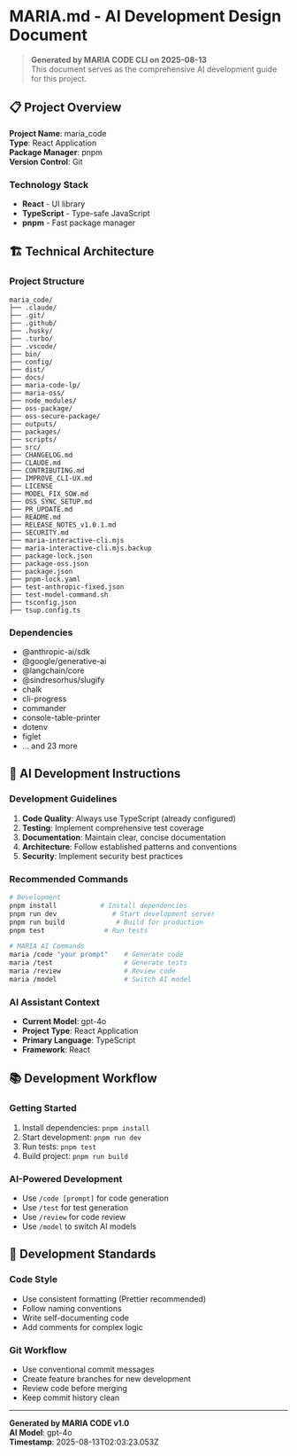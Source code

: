 # MARIA.md - AI Development Design Document

> **Generated by MARIA CODE CLI on 2025-08-13**  
> This document serves as the comprehensive AI development guide for this project.

## 📋 Project Overview

**Project Name**: maria_code  
**Type**: React Application  
**Package Manager**: pnpm  
**Version Control**: Git  

### Technology Stack

- **React** - UI library
- **TypeScript** - Type-safe JavaScript
- **pnpm** - Fast package manager

## 🏗️ Technical Architecture

### Project Structure
```
maria_code/
├── .claude/
├── .git/
├── .github/
├── .husky/
├── .turbo/
├── .vscode/
├── bin/
├── config/
├── dist/
├── docs/
├── maria-code-lp/
├── maria-oss/
├── node_modules/
├── oss-package/
├── oss-secure-package/
├── outputs/
├── packages/
├── scripts/
├── src/
├── CHANGELOG.md
├── CLAUDE.md
├── CONTRIBUTING.md
├── IMPROVE_CLI-UX.md
├── LICENSE
├── MODEL_FIX_SOW.md
├── OSS_SYNC_SETUP.md
├── PR_UPDATE.md
├── README.md
├── RELEASE_NOTES_v1.0.1.md
├── SECURITY.md
├── maria-interactive-cli.mjs
├── maria-interactive-cli.mjs.backup
├── package-lock.json
├── package-oss.json
├── package.json
├── pnpm-lock.yaml
├── test-anthropic-fixed.json
├── test-model-command.sh
├── tsconfig.json
├── tsup.config.ts
```

### Dependencies
- @anthropic-ai/sdk
- @google/generative-ai
- @langchain/core
- @sindresorhus/slugify
- chalk
- cli-progress
- commander
- console-table-printer
- dotenv
- figlet
- ... and 23 more

## 🤖 AI Development Instructions

### Development Guidelines
1. **Code Quality**: Always use TypeScript (already configured)
2. **Testing**: Implement comprehensive test coverage
3. **Documentation**: Maintain clear, concise documentation
4. **Architecture**: Follow established patterns and conventions
5. **Security**: Implement security best practices

### Recommended Commands
```bash
# Development
pnpm install           # Install dependencies
pnpm run dev              # Start development server
pnpm run build             # Build for production
pnpm test               # Run tests

# MARIA AI Commands
maria /code "your prompt"    # Generate code
maria /test                  # Generate tests
maria /review                # Review code
maria /model                 # Switch AI model
```

### AI Assistant Context
- **Current Model**: gpt-4o
- **Project Type**: React Application
- **Primary Language**: TypeScript
- **Framework**: React

## 📚 Development Workflow

### Getting Started
1. Install dependencies: `pnpm install`
2. Start development: `pnpm run dev`
3. Run tests: `pnpm test`
4. Build project: `pnpm run build`

### AI-Powered Development
- Use `/code [prompt]` for code generation
- Use `/test` for test generation
- Use `/review` for code review
- Use `/model` to switch AI models

## 🎯 Development Standards

### Code Style
- Use consistent formatting (Prettier recommended)
- Follow naming conventions
- Write self-documenting code
- Add comments for complex logic

### Git Workflow
- Use conventional commit messages
- Create feature branches for new development
- Review code before merging
- Keep commit history clean

---

**Generated by MARIA CODE v1.0**  
**AI Model**: gpt-4o  
**Timestamp**: 2025-08-13T02:03:23.053Z
